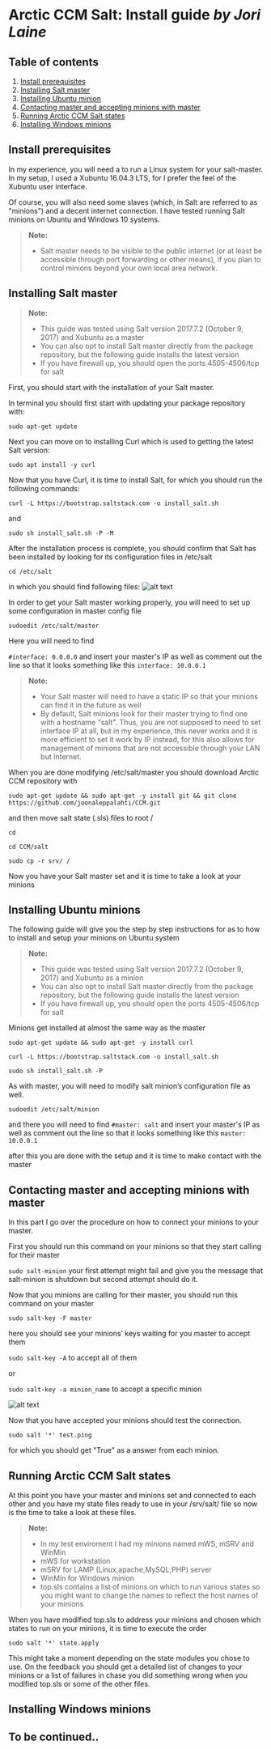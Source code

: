 **Arctic CCM Salt: Install guide** *by Jori Laine*
===================
## Table of contents
1. [Install prerequisites](#install-prerequisites)
2. [Installing Salt master](#installing-salt-master)
3. [Installing Ubuntu minion](#installing-ubuntu-minions)
4. [Contacting master and accepting minions with master](#contacting-master-and-accepting-minions-with-master)
5. [Running Arctic CCM Salt states](#running-arctic-ccm-salt-states)
6. [Installing Windows minions](#installing-windows-minions)

## Install prerequisites

In my experience, you will need a to run a Linux system for your salt-master. In my setup, I used a Xubuntu 16.04.3 LTS, for I prefer the feel of the Xubuntu user interface.

Of course, you will also need some slaves (which, in Salt are referred to as "minions") and a decent internet connection.  I have tested running Salt minions on Ubuntu and Windows 10 systems.

> **Note:**
> - Salt master needs to be visible to the public internet (or at least be accessible through port forwarding or other means), if you plan to control minions beyond your own local area network.

## Installing Salt master

> **Note:**
> - This guide was tested using Salt version 2017.7.2 (October 9, 2017) and Xubuntu as a master
> - You can also opt to install Salt master directly from the package repository, but the following guide installs the latest version
> - If you have firewall up, you should open the ports 4505-4506/tcp for salt

First, you should start with the installation of your Salt master.

In terminal you should first start with updating your package repository with:

`sudo apt-get update`

Next you can move on to installing Curl which is used to getting the latest Salt version:

`sudo apt install -y curl`

Now that you have Curl, it is time to install Salt, for which you should run the following commands:

`curl -L https://bootstrap.saltstack.com -o install_salt.sh`

and

`sudo sh install_salt.sh -P -M`

After the installation process is complete, you should confirm that Salt has been installed by looking for its configuration files in /etc/salt

`cd /etc/salt`

in which you should find following files:
![alt text](https://github.com/joonaleppalahti/CCM/blob/master/salt/saltimg/saltfiles.PNG "/etc/salt")

In order to get your Salt master working properly, you will need to set up some configuration in master config file

`sudoedit /etc/salt/master`

Here you will need to find

`#interface: 0.0.0.0` and insert your master's IP as well as comment out the line so that it looks something like this `interface: 10.0.0.1`

> **Note:**
> - Your Salt master will need to have a static IP so that your minions can find it in the future as well
> - By default, Salt minions look for their master trying to find one with a hostname "salt". Thus, you are not supposed to need to set interface IP at all, but in my experience, this never works and it is more efficient to set it work by IP instead, for this also allows for management of minions that are not accessible through your LAN but Internet.

When you are done modifying /etc/salt/master you should download Arctic CCM repository with

`sudo apt-get update && sudo apt-get -y install git && git clone https://github.com/joonaleppalahti/CCM.git`

and then move salt state (.sls) files to root /

`cd`

`cd CCM/salt`

`sudo cp -r srv/ /`

Now you have your Salt master set and it is time to take a look at your minions

## Installing Ubuntu minions

The following guide will give you the step by step instructions for as to how to install and setup your minions on Ubuntu system

> **Note:**
> - This guide was tested using Salt version 2017.7.2 (October 9, 2017) and Xubuntu as a minion
> - You can also opt to install Salt master directly from the package repository, but the following guide installs the latest version
> - If you have firewall up, you should open the ports 4505-4506/tcp for salt

Minions get installed at almost the same way as the master

`sudo apt-get update && sudo apt-get -y install curl`

`curl -L https://bootstrap.saltstack.com -o install_salt.sh`

`sudo sh install_salt.sh -P`

As with master, you will need to modify salt minion’s configuration file as well.

`sudoedit /etc/salt/minion`

and there you will need to find
`#master: salt` and insert your master's IP as well as comment out the line so that it looks something like this `master: 10.0.0.1`

after this you are done with the setup and it is time to make contact with the master

## Contacting master and accepting minions with master

In this part I go over the procedure on how to connect your minions to your master.

First you should run this command on your minions so that they start calling for their master

`sudo salt-minion`
your first attempt might fail and give you the message that salt-minion is shutdown but second attempt should do it.

Now that you minions are calling for their master, you should run this command on your master

`sudo salt-key -F master`

here you should see your minions’ keys waiting for you master to accept them

`sudo salt-key -A` to accept all of them

or

`sudo salt-key -a minion_name` to accept a specific minion

![alt text](https://github.com/joonaleppalahti/CCM/blob/master/salt/saltimg/saltkeys.PNG "salt-keys")

Now that you have accepted your minions should test the connection.

`sudo salt '*' test.ping`

for which you should get "True" as a answer from each minion.

## Running Arctic CCM Salt states

At this point you have your master and minions set and connected to each other and you have my state files ready to use in your /srv/salt/ file so now is the time to take a look at these files.

> **Note:**
> - In my test enviroment I had my minions named mWS, mSRV and WinMin
> - mWS for workstation
> - mSRV for LAMP (Linux,apache,MySQL,PHP) server
> - WinMin for Windows minion
> - top.sls contains a list of minions on which to run various states so you might want to change the names to reflect the host names of your minions

When you have modified top.sls to address your minions and chosen which states to run on your minions, it is time to execute the order

`sudo salt '*' state.apply`

This might take a moment depending on the state modules you chose to use. On the feedback you should get a detailed list of changes to your minions or a list of failures in chase you did something wrong when you modified top.sls or some of the other files.

## Installing Windows minions

## **To be continued..**
